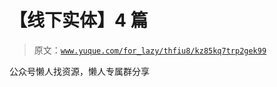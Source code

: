 # 【线下实体】4 篇

> 原文：[`www.yuque.com/for_lazy/thfiu8/kz85kq7trp2gek99`](https://www.yuque.com/for_lazy/thfiu8/kz85kq7trp2gek99)



公众号懒人找资源，懒人专属群分享